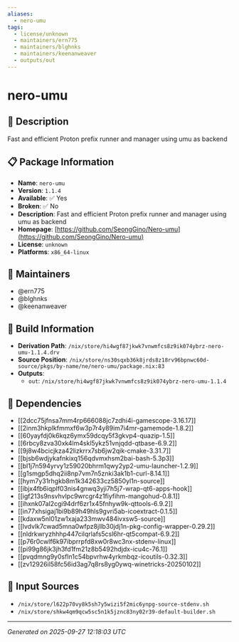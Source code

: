 ```yaml
---
aliases:
  - nero-umu
tags:
  - license/unknown
  - maintainers/ern775
  - maintainers/blghnks
  - maintainers/keenanweaver
  - outputs/out
---
```


# nero-umu

## 📝 Description

Fast and efficient Proton prefix runner and manager using umu as backend

## 📋 Package Information

- **Name**: `nero-umu`
- **Version**: `1.1.4`
- **Available**: ✅ Yes
- **Broken**: ✅ No
- **Description**: Fast and efficient Proton prefix runner and manager using umu as backend
- **Homepage**: [https://github.com/SeongGino/Nero-umu](https://github.com/SeongGino/Nero-umu)
- **License**: `unknown`
- **Platforms**: `x86_64-linux`
## 👥 Maintainers

- @ern775
- @blghnks
- @keenanweaver


## 🔧 Build Information

- **Derivation Path**: `/nix/store/hi4wgf87jkwk7vnwmfcs8z9ik074ybrz-nero-umu-1.1.4.drv`
- **Source Position**: `/nix/store/ns30sqxb36k8jrds8z18rv96bpnwc60d-source/pkgs/by-name/ne/nero-umu/package.nix:83`
- **Outputs**:
  - `out`:  `/nix/store/hi4wgf87jkwk7vnwmfcs8z9ik074ybrz-nero-umu-1.1.4`

## 🔗 Dependencies

- [[2dcc75jfnsa7mm4rp666088jc7zdhi4i-gamescope-3.16.17]]
- [[2inm3hkplkfmmxf6w3p7r4y89im7i4mr-gamemode-1.8.2]]
- [[60yayfdj0k6kqz6ymx59dcqy5f3gkvp4-quazip-1.5]]
- [[6rbcy8zva30xk4lm4skl5ykz51vnjqdd-qtbase-6.9.2]]
- [[9j8w4bcicjkza42lizkrrx7sb6jw2qik-cmake-3.31.7]]
- [[bjsb6wdjykafnkixq156qdvmxhsm2bai-bash-5.3p3]]
- [[bl1j7n594yrvy1z59020bhrm1qwy2yp2-umu-launcher-1.2.9]]
- [[g1smgp5dhq2ii8np7vm7n5znki3ak1b1-curl-8.14.1]]
- [[hym7y31rhgkb8m1k342633cz5850yl1n-source]]
- [[ibjx4fb6iqplf03nis4gnwq3yji7h5j7-wrap-qt6-apps-hook]]
- [[igf213s9nsvhvlpc9wrcgr4z1fiyfihm-mangohud-0.8.1]]
- [[ihxnk07al2cgi94drf6zr1x45fnhyw9k-qttools-6.9.2]]
- [[in77xhsigaj1bi9b89h49hls9gvri5ab-icoextract-0.1.5]]
- [[kdaxw5nl01zw1xaja233mwv484ivxsw5-source]]
- [[lvdvlk7cwad5mna0wfpz8jllb30jdj1n-pkg-config-wrapper-0.29.2]]
- [[nldrkwryzhhhp447cilqrlafs5csl6hr-qt5compat-6.9.2]]
- [[p76r0cwlf6k97ibprrpfd8xw0r8wc3nx-stdenv-linux]]
- [[pi99g86jk3jh3fd1fm21z8b5492hdjdx-icu4c-76.1]]
- [[pvqdmng9y0sfln1c54bpvrhw4yrkmbqz-icoutils-0.32.3]]
- [[zv12926il58fc56id3ag7q8rs8yg0ywq-winetricks-20250102]]

## 📁 Input Sources

- `/nix/store/l622p70vy8k5sh7y5wizi5f2mic6ynpg-source-stdenv.sh`
- `/nix/store/shkw4qm9qcw5sc5n1k5jznc83ny02r39-default-builder.sh`

---
*Generated on 2025-09-27 12:18:03 UTC*
